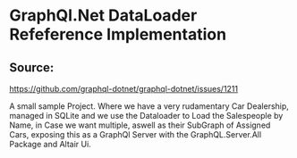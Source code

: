﻿# GraphQl.Net DataLoader Refeference Implementation

## Source:
https://github.com/graphql-dotnet/graphql-dotnet/issues/1211

A small sample Project. Where we have a very rudamentary Car Dealership, managed in SQLite and we use the Dataloader to Load the Salespeople by Name, in Case we want multiple, aswell as their SubGraph of Assigned Cars, exposing this as a GraphQl Server with the GraphQL.Server.All Package and Altair Ui.
